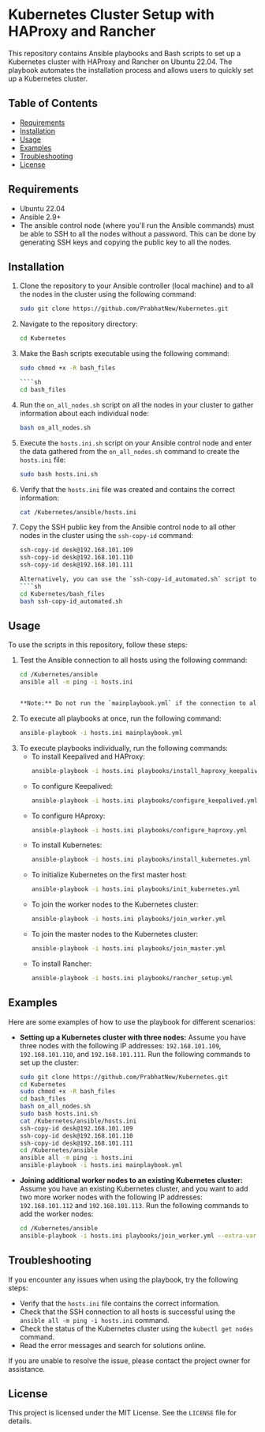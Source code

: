 # Kubernetes Cluster Setup with HAProxy and Rancher

This repository contains Ansible playbooks and Bash scripts to set up a Kubernetes cluster with HAProxy and Rancher on Ubuntu 22.04. The playbook automates the installation process and allows users to quickly set up a Kubernetes cluster.

## Table of Contents
- [Requirements](#requirements)
- [Installation](#installation)
- [Usage](#usage)
- [Examples](#examples)
- [Troubleshooting](#troubleshooting)
- [License](#license)

## Requirements
- Ubuntu 22.04
- Ansible 2.9+
- The ansible control node (where you'll run the Ansible commands) must be able to SSH to all the nodes without a password. This can be done by generating SSH keys and copying the public key to all the nodes.

## Installation
1. Clone the repository to your Ansible controller (local machine) and to all the nodes in the cluster using the following command:
   `````sh
   sudo git clone https://github.com/PrabhatNew/Kubernetes.git
   

2. Navigate to the repository directory:
   ````sh 
   cd Kubernetes
   

3. Make the Bash scripts executable using the following command:
   ````sh
   sudo chmod +x -R bash_files
   
   ````sh
   cd bash_files
   

4. Run the `on_all_nodes.sh` script on all the nodes in your cluster to gather information about each individual node:
   ````sh
   bash on_all_nodes.sh
   

5. Execute the `hosts.ini.sh` script on your Ansible control node and enter the data gathered from the `on_all_nodes.sh` command to create the `hosts.ini` file:
   ````sh
   sudo bash hosts.ini.sh
   

6. Verify that the `hosts.ini` file was created and contains the correct information:
   ````sh
   cat /Kubernetes/ansible/hosts.ini
   

7. Copy the SSH public key from the Ansible control node to all other nodes in the cluster using the `ssh-copy-id` command:
   ````sh
   ssh-copy-id desk@192.168.101.109
   ssh-copy-id desk@192.168.101.110
   ssh-copy-id desk@192.168.101.111
   
   Alternatively, you can use the `ssh-copy-id_automated.sh` script to automate this process:
   ````sh
   cd Kubernetes/bash_files
   bash ssh-copy-id_automated.sh
   

## Usage
To use the scripts in this repository, follow these steps:

1. Test the Ansible connection to all hosts using the following command:
   ````sh
   cd /Kubernetes/ansible
   ansible all -m ping -i hosts.ini 
   

   **Note:** Do not run the `mainplaybook.yml` if the connection to all hosts has not passed. Instead, run the playbooks individually.

2. To execute all playbooks at once, run the following command:
   ````sh
   ansible-playbook -i hosts.ini mainplaybook.yml 
   

3. To execute playbooks individually, run the following commands:
   - To install Keepalived and HAProxy:
     ```sh
     ansible-playbook -i hosts.ini playbooks/install_haproxy_keepalived.yml
     ```
   - To configure Keepalived:
     ```sh
     ansible-playbook -i hosts.ini playbooks/configure_keepalived.yml
     ```
   - To configure HAproxy:
     ```sh
     ansible-playbook -i hosts.ini playbooks/configure_haproxy.yml
     ```
   - To install Kubernetes:
     ```sh
     ansible-playbook -i hosts.ini playbooks/install_kubernetes.yml 
     ```
   - To initialize Kubernetes on the first master host:
     ```sh
     ansible-playbook -i hosts.ini playbooks/init_kubernetes.yml
     ```
   - To join the worker nodes to the Kubernetes cluster:
     ```sh
     ansible-playbook -i hosts.ini playbooks/join_worker.yml 
     ```
   - To join the master nodes to the Kubernetes cluster:
     ```sh
     ansible-playbook -i hosts.ini playbooks/join_master.yml 
     ```
   - To install Rancher:
     ```sh
     ansible-playbook -i hosts.ini playbooks/rancher_setup.yml 
     ```

## Examples
Here are some examples of how to use the playbook for different scenarios:

- **Setting up a Kubernetes cluster with three nodes:** Assume you have three nodes with the following IP addresses: `192.168.101.109`, `192.168.101.110`, and `192.168.101.111`. Run the following commands to set up the cluster:

  ````sh
  sudo git clone https://github.com/PrabhatNew/Kubernetes.git
  cd Kubernetes
  sudo chmod +x -R bash_files
  cd bash_files
  bash on_all_nodes.sh
  sudo bash hosts.ini.sh
  cat /Kubernetes/ansible/hosts.ini
  ssh-copy-id desk@192.168.101.109
  ssh-copy-id desk@192.168.101.110
  ssh-copy-id desk@192.168.101.111
  cd /Kubernetes/ansible
  ansible all -m ping -i hosts.ini 
  ansible-playbook -i hosts.ini mainplaybook.yml 
  

- **Joining additional worker nodes to an existing Kubernetes cluster:** Assume you have an existing Kubernetes cluster, and you want to add two more worker nodes with the following IP addresses: `192.168.101.112` and `192.168.101.113`. Run the following commands to add the worker nodes:

  ````sh
  cd /Kubernetes/ansible
  ansible-playbook -i hosts.ini playbooks/join_worker.yml --extra-vars "node_ips=192.168.101.112,192.168.101.113"
  

## Troubleshooting
If you encounter any issues when using the playbook, try the following steps:

- Verify that the `hosts.ini` file contains the correct information.
- Check that the SSH connection to all hosts is successful using the `ansible all -m ping -i hosts.ini` command.
- Check the status of the Kubernetes cluster using the `kubectl get nodes` command.
- Read the error messages and search for solutions online.

If you are unable to resolve the issue, please contact the project owner for assistance.

## License
This project is licensed under the MIT License. See the `LICENSE` file for details.
